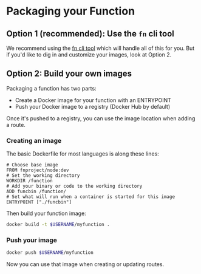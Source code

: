 # Packaging your Function

## Option 1 (recommended): Use the `fn` cli tool

We recommend using the [fn cli tool](../fn/README.md) which will handle all of this for you. But if you'd like to dig in
and customize your images, look at Option 2.

## Option 2: Build your own images

Packaging a function has two parts:

* Create a Docker image for your function with an ENTRYPOINT
* Push your Docker image to a registry (Docker Hub by default)

Once it's pushed to a registry, you can use the image location when adding a route.

### Creating an image

The basic Dockerfile for most languages is along these lines:

```
# Choose base image
FROM fnproject/node:dev
# Set the working directory
WORKDIR /function
# Add your binary or code to the working directory
ADD funcbin /function/
# Set what will run when a container is started for this image
ENTRYPOINT ["./funcbin"]
```

Then build your function image:

```sh
docker build -t $USERNAME/myfunction .
```

### Push your image

```sh
docker push $USERNAME/myfunction
```

Now you can use that image when creating or updating routes. 
